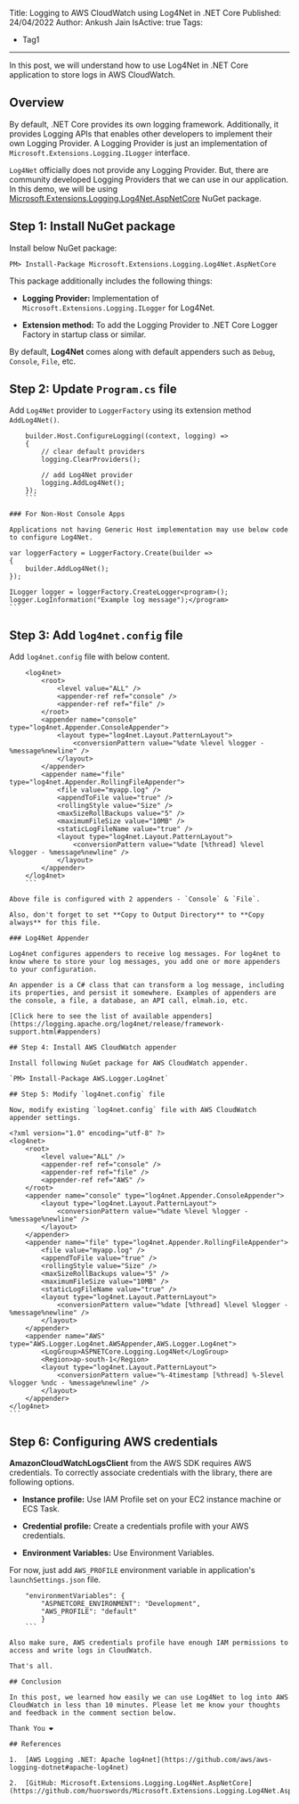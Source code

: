 Title: Logging to AWS CloudWatch using Log4Net in .NET Core
Published: 24/04/2022
Author: Ankush Jain
IsActive: true
Tags:
  - Tag1
---
In this post, we will understand how to use Log4Net in .NET Core application to store logs in AWS CloudWatch.

## Overview

By default, .NET Core provides its own logging framework. Additionally, it provides Logging APIs that enables other developers to implement their own Logging Provider. A Logging Provider is just an implementation of `Microsoft.Extensions.Logging.ILogger` interface. 

`Log4Net` officially does not provide any Logging Provider. But, there are community developed Logging Providers that we can use in our application. In this demo, we will be using [Microsoft.Extensions.Logging.Log4Net.AspNetCore](https://www.nuget.org/packages/Microsoft.Extensions.Logging.Log4Net.AspNetCore/) NuGet package.

## Step 1: Install NuGet package

Install below NuGet package:

`PM> Install-Package Microsoft.Extensions.Logging.Log4Net.AspNetCore`

This package additionally includes the following things:

*   **Logging Provider:** Implementation of `Microsoft.Extensions.Logging.ILogger` for Log4Net.

*   **Extension method:** To add the Logging Provider to .NET Core Logger Factory in startup class or similar.



By default, **Log4Net** comes along with default appenders such as `Debug`, `Console`, `File`, etc.

## Step 2: Update `Program.cs` file

Add `Log4Net` provider to `LoggerFactory` using its extension method `AddLog4Net()`.

```
    builder.Host.ConfigureLogging((context, logging) =>
    {
        // clear default providers
        logging.ClearProviders();

        // add Log4Net provider
        logging.AddLog4Net(); 
    });
    ```

### For Non-Host Console Apps

Applications not having Generic Host implementation may use below code to configure Log4Net.

```
    var loggerFactory = LoggerFactory.Create(builder =>
    {
        builder.AddLog4Net();
    });

    ILogger logger = loggerFactory.CreateLogger<program>();
    logger.LogInformation("Example log message");</program>
    ```

## Step 3: Add `log4net.config` file

Add `log4net.config` file with below content.

```
    <log4net>
        <root>
            <level value="ALL" />
            <appender-ref ref="console" />
            <appender-ref ref="file" />
        </root>
        <appender name="console" type="log4net.Appender.ConsoleAppender">
            <layout type="log4net.Layout.PatternLayout">
                <conversionPattern value="%date %level %logger - %message%newline" />
            </layout>
        </appender>
        <appender name="file" type="log4net.Appender.RollingFileAppender">
            <file value="myapp.log" />
            <appendToFile value="true" />
            <rollingStyle value="Size" />
            <maxSizeRollBackups value="5" />
            <maximumFileSize value="10MB" />
            <staticLogFileName value="true" />
            <layout type="log4net.Layout.PatternLayout">
                <conversionPattern value="%date [%thread] %level %logger - %message%newline" />
            </layout>
        </appender>
    </log4net>
    ```

Above file is configured with 2 appenders - `Console` & `File`.

Also, don't forget to set **Copy to Output Directory** to **Copy always** for this file.

### Log4Net Appender

Log4net configures appenders to receive log messages. For log4net to know where to store your log messages, you add one or more appenders to your configuration. 

An appender is a C# class that can transform a log message, including its properties, and persist it somewhere. Examples of appenders are the console, a file, a database, an API call, elmah.io, etc.

[Click here to see the list of available appenders](https://logging.apache.org/log4net/release/framework-support.html#appenders)

## Step 4: Install AWS CloudWatch appender

Install following NuGet package for AWS CloudWatch appender.

`PM> Install-Package AWS.Logger.Log4net`

## Step 5: Modify `log4net.config` file

Now, modify existing `log4net.config` file with AWS CloudWatch appender settings.

```
    <?xml version="1.0" encoding="utf-8" ?>
    <log4net>
        <root>
            <level value="ALL" />
            <appender-ref ref="console" />
            <appender-ref ref="file" />
            <appender-ref ref="AWS" />
        </root>
        <appender name="console" type="log4net.Appender.ConsoleAppender">
            <layout type="log4net.Layout.PatternLayout">
                <conversionPattern value="%date %level %logger - %message%newline" />
            </layout>
        </appender>
        <appender name="file" type="log4net.Appender.RollingFileAppender">
            <file value="myapp.log" />
            <appendToFile value="true" />
            <rollingStyle value="Size" />
            <maxSizeRollBackups value="5" />
            <maximumFileSize value="10MB" />
            <staticLogFileName value="true" />
            <layout type="log4net.Layout.PatternLayout">
                <conversionPattern value="%date [%thread] %level %logger - %message%newline" />
            </layout>
        </appender>
        <appender name="AWS" type="AWS.Logger.Log4net.AWSAppender,AWS.Logger.Log4net">
            <LogGroup>ASPNETCore.Logging.Log4Net</LogGroup>
            <Region>ap-south-1</Region>
            <layout type="log4net.Layout.PatternLayout">
                <conversionPattern value="%-4timestamp [%thread] %-5level %logger %ndc - %message%newline" />
            </layout>
        </appender>
    </log4net>
    ```

## Step 6: Configuring AWS credentials

**AmazonCloudWatchLogsClient** from the AWS SDK requires AWS credentials. To correctly associate credentials with the library, there are following options.

*   **Instance profile:** Use IAM Profile set on your EC2 instance machine or ECS Task.

*   **Credential profile:** Create a credentials profile with your AWS credentials.

*   **Environment Variables:** Use Environment Variables.



For now, just add `AWS_PROFILE` environment variable in application's `launchSettings.json` file.

```
    "environmentVariables": {
        "ASPNETCORE_ENVIRONMENT": "Development",
        "AWS_PROFILE": "default"
        }
    ```

Also make sure, AWS credentials profile have enough IAM permissions to access and write logs in CloudWatch.

That's all.

## Conclusion

In this post, we learned how easily we can use Log4Net to log into AWS CloudWatch in less than 10 minutes. Please let me know your thoughts and feedback in the comment section below.

Thank You ❤️

## References

1.  [AWS Logging .NET: Apache log4net](https://github.com/aws/aws-logging-dotnet#apache-log4net)

2.  [GitHub: Microsoft.Extensions.Logging.Log4Net.AspNetCore](https://github.com/huorswords/Microsoft.Extensions.Logging.Log4Net.AspNetCore)


                
